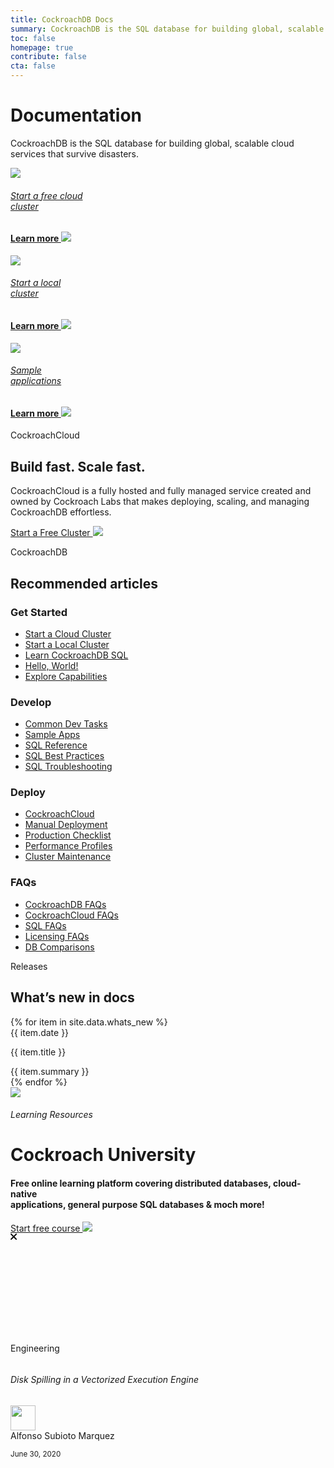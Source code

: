 ```yaml
---
title: CockroachDB Docs
summary: CockroachDB is the SQL database for building global, scalable cloud services that survive disasters.
toc: false
homepage: true
contribute: false
cta: false
---
```


<div class="home-header mb-xl-5 bg-cover bg-cover__bg-3-1">
  <div class="p-2 p-md-5">
  <h1 class="m-0 text-white">Documentation</h1>
  <p class="mt-0 pb-4 text-white">CockroachDB is the SQL database for building global, scalable cloud services that survive disasters.</p>
    <div class="row d-lg-flex mx-0">
      <div class="col-lg-4 mb-3 mb-lg-0 pb-5">
        <div class="card card-link h-100 d-flex text-center">
        <a href="../cockroachcloud/quickstart.html" class="h-100">
          <div class="card-body p-4 d-flex flex-column justify-content-center align-items-center h-100 card-header-overlap">
            <img class="m-0 mb-4 mt-3" src="{{ 'images/icon-in-browser.svg' | relative_url }}"/>
            <h6 class="m-0 text-black">Start a free cloud<br> cluster</h6>
            <h4 class="mt-auto mb-0 text-electric-purple font-poppins-sb">Learn more <img class="m-0 ml-2" src="{{ 'images/icon-arrow-right-purple.svg' | relative_url }}"/></h4>
          </div>
          </a>
        </div>
      </div>
      <div class="col-lg-4 mb-3 mb-lg-0 pb-5">
        <div class="card card-link h-100 d-flex text-center">
        <a href="../secure-a-cluster.html" class="h-100">
          <div class="card-body p-4 d-flex flex-column justify-content-center align-items-center h-100 card-header-overlap">
          <img class="m-0 mb-4 mt-3" src="{{ 'images/icon-sample-apps.svg' | relative_url }}"/>
            <h6 class="m-0 text-black">Start a local <br>cluster</h6>
            <h4 class="mt-auto mb-0  text-electric-purple font-poppins-sb">Learn more <img class="m-0 ml-2" src="{{ 'images/icon-arrow-right-purple.svg' | relative_url }}"/></h4>
          </div>
          </a>
        </div>
        </div>
      <div class="col-lg-4 mb-3 mb-lg-0 pb-5">
        <div class="card card-link h-100 d-flex text-center">
        <a href="https://www.cockroachlabs.com/docs/dev/hello-world-example-apps.html" class="h-100">
          <div class="card-body p-4 d-flex flex-column justify-content-center align-items-center h-100 card-header-overlap">
          <img class="m-0 mb-4 mt-3" src="{{ 'images/icon-deploy-cloud.svg' | relative_url }}"/>
            <h6 class="m-0 text-black">Sample <br>applications</h6>
            <h4 class="mt-auto mb-0  text-electric-purple font-poppins-sb">Learn more <img class="m-0 ml-2" src="{{ 'images/icon-arrow-right-purple.svg' | relative_url }}"/></h4>
          </div>
          </a>
        </div>
      </div>
    </div>
  </div>
</div>

<div class="container">

  <div class="row pt-5 mt-5 pb-5 mb-5">
    <div class="col-lg-8">
      <p class="overline">CockroachCloud</p>
      <h2 class="mt-0">Build fast. Scale fast.</h2>
      <p class="h4">CockroachCloud is a fully hosted and fully managed service created and owned by Cockroach Labs that makes deploying, scaling, and managing CockroachDB effortless.</p>
      <a class="btn btn-redirect mt-3" href="https://cockroachlabs.cloud/signup?referralId=docs">Start a Free Cluster <img class="m-0" src="{{ 'images/arrow-left.svg' | relative_url }}"/></a>
    </div>
  </div>

  <div class="row">
    <div class="col-12">
      <p class="overline">CockroachDB</p>
      <h2 class="mt-2">Recommended articles</h2>
    </div>
  </div>

  <div class="row display-flex pb-4 mb-5">
    <div class="col-6 col-lg-3">
      <h3 class="mt-3">Get Started</h3>
      <div class="landing-column-content">
        <ul>
          <li><a href="../cockroachcloud/quickstart.html">Start a Cloud Cluster</a></li>
          <li><a href="secure-a-cluster.html">Start a Local Cluster</a></li>
          <li><a href="learn-cockroachdb-sql.html">Learn CockroachDB SQL</a></li>
          <li><a href="hello-world-example-apps.html">Hello, World!</a></li>
          <li><a href="demo-fault-tolerance-and-recovery.html">Explore Capabilities</a></li>
        </ul>
      </div>
    </div>
    <div class="col-6 col-lg-3">
      <h3 class="mt-3">Develop</h3>
      <div class="landing-column-content">
        <ul>
          <li><a href="developer-guide-overview.html">Common Dev Tasks</a></li>
          <li><a href="hello-world-example-apps.html">Sample Apps</a></li>
          <li><a href="sql-feature-support.htm">SQL Reference</a></li>
          <li><a href="performance-best-practices-overview.html">SQL Best Practices</a></li>
          <li><a href="error-handling-and-troubleshooting.html">SQL Troubleshooting</a></li>
        </ul>
      </div>
    </div>
    <div class="col-6 col-lg-3">
      <h3 class="mt-3">Deploy</h3>
      <div class="landing-column-content">
        <ul>
          <li><a href="../cockroachcloud/index.html">CockroachCloud</a></li>
          <li><a href="manual-deployment.html">Manual Deployment</a></li>
          <li><a href="recommended-production-settings.html">Production Checklist</a></li>
          <li><a href="performance.html">Performance Profiles</a></li>
          <li><a href="upgrade-cockroach-version.html">Cluster Maintenance</a></li>
        </ul>
      </div>
    </div>
    <div class="col-6 col-lg-3">
      <h3 class="mt-3">FAQs</h3>
      <div class="landing-column-content">
        <ul>
          <li><a href="frequently-asked-questions.html">CockroachDB FAQs</a></li>
          <li><a href="../cockroachcloud/frequently-asked-questions.html">CockroachCloud FAQs</a></li>
          <li><a href="sql-faqs.html">SQL FAQs</a></li>
          <li><a href="licensing-faqs.html">Licensing FAQs</a></li>
          <li><a href="cockroachdb-in-comparison.html">DB Comparisons</a></li>
        </ul>
      </div>
    </div>
  </div>


  <p class="overline">Releases</p>
  <h2 class="mt-2">What’s new in docs</h2>

  <div class="row">
      <div class="col-lg-12 col-xl-8">
      {% for item in site.data.whats_new %}
        <div class="row mb-3">
          <div class="col-lg-3 pr-lg-0 text-gray-500"><div class="border-bottom d-flex h-100 h4 pr-3">{{ item.date }}</div></div>
          <div class="col-lg-8 pl-lg-0">
          <div class="border-md-bottom">
            <div><p class="font-weight-bold m-0 h5">{{ item.title }}</p></div>
            <div class="text-gray-600 pb-3 h4">{{ item.summary }}</div>
            </div>
          </div>
        </div>
      {% endfor %}
    </div>
  </div>

  <div class="row pt-5">
    <div class="col-lg-12 mb-5">
      <div class="card shadow position-relative alert alert-dismissable">
        <a
          class="close close-card position-absolute"
          href=""
          data-dismiss="alert"
          aria-label="Close"
          ><img class="m-0" src="{{ 'images/icon-cancel.svg' | relative_url }}"
        /></a>
        <div class="card-body m-2 p-xl-5 text-white bg-dark-wing m-3">
          <h6 class="m-0">Learning Resources</h6>
          <h1 class="m-0 text-white">Cockroach University</h1>
          <h4 class="mt-0 pb-3">
            Free online learning platform covering distributed databases,
            cloud-native <br />applications, general purpose SQL databases & moch
            more!
          </h4>
          <a class="mb-3 text-ice-temple text-decoration-none" href="https://www.cockroachlabs.com/cockroach-university/"
            >Start free course
            <img class="ml-1 m-0" src="{{ 'images/icon-arrow-right-ice-temple.svg' | relative_url }}"
          /></a>
        </div>
      </div>
    </div>
  </div>

  <div class="row">
    <div class="col-lg-12">
      <div class="card shadow position-relative alert alert-dismissable">
        <a
          class="close close-card position-absolute"
          href="#"
          data-dismiss="alert"
          aria-label="Close"
          ><svg
            width="11"
            height="11"
            viewBox="0 0 11 11"
            fill="none"
            xmlns="http://www.w3.org/2000/svg"
          >
            <path
              fill-rule="evenodd"
              clip-rule="evenodd"
              d="M1.75373 0.387174C1.37633 0.00977659 0.764449 0.00977659 0.387052 0.387174C0.00965453 0.764571 0.00965453 1.37645 0.387052 1.75385L3.73733 5.10413L0.387052 8.4544C0.00965451 8.8318 0.00965451 9.44368 0.387052 9.82108C0.764449 10.1985 1.37633 10.1985 1.75373 9.82108L5.104 6.4708L8.45428 9.82108C8.83168 10.1985 9.44356 10.1985 9.82096 9.82108C10.1984 9.44368 10.1984 8.8318 9.82096 8.4544L6.47068 5.10413L9.82096 1.75385C10.1984 1.37645 10.1984 0.764571 9.82096 0.387174C9.44356 0.00977658 8.83168 0.00977658 8.45428 0.387174L5.104 3.73745L1.75373 0.387174Z"
              fill="black"
            />
          </svg>
        </a>
        <div class="row no-gutters p-3">
          <div class="col-md-4 m-0"
          style="background-image: url('{{ 'images/disk-spilling.png' | relative_url }}');background-size:cover;min-height: 150px;">
          </div>
          <div class="col-md-8">
            <div class="card-body p-0 pl-4"
            style="
      display: flex;
      flex-direction: column;
      height: 100%;
  ">
              <p
                class="d-inline-block caption-sm rounded py-1 px-3 bg-purple-transparent font-weight-bold text-purple-300 m-0 mr-auto"
              >
                Engineering
              </p>
              <h6 class="card-title font-weight-bold mt-3">
                Disk Spilling in a Vectorized Execution Engine
              </h6>
              <div class="d-flex align-items-center mt-auto mb-2">
                <div>
                  <img
                    class="m-0"
                    width="40"
                    src="{{ 'images/alfonso-subioto-marquez.png' | relative_url }}"
                    alt=""
                  />
                </div>
                <div class="ml-3 d-flex flex-column justify-content-center ">
                  <div class="card-text m-0 lh-n">Alfonso Subioto Marquez</div>
                  <p class="card-text m-0 lh-n">
                    <small class="text-muted">June 30, 2020</small>
                  </p>
                </div>
              </div>
            </div>
          </div>
        </div>
      </div>
    </div>
  </div>
  <div class="text-center">
  <a class="btn btn-redirect mt-3 text-inherit" target="_blank" href="https://www.cockroachlabs.com/blog/">Check out the blog</a>
  </div>

</div>
